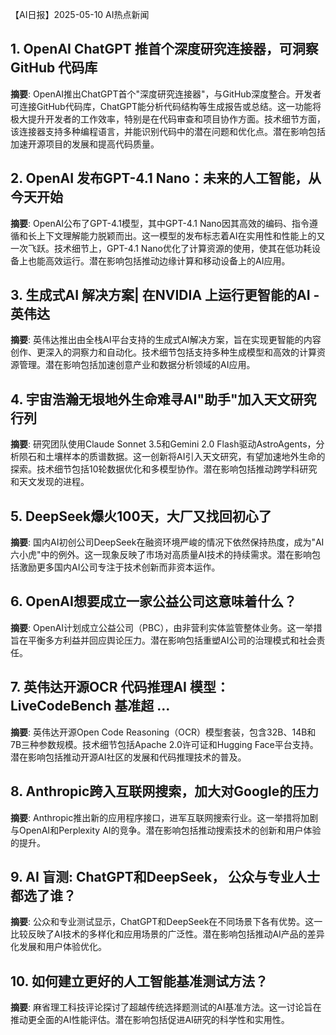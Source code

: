 【AI日报】2025-05-10 AI热点新闻

## 1. OpenAI ChatGPT 推首个深度研究连接器，可洞察GitHub 代码库
**摘要**: OpenAI推出ChatGPT首个"深度研究连接器"，与GitHub深度整合。开发者可连接GitHub代码库，ChatGPT能分析代码结构等生成报告或总结。这一功能将极大提升开发者的工作效率，特别是在代码审查和项目协作方面。技术细节方面，该连接器支持多种编程语言，并能识别代码中的潜在问题和优化点。潜在影响包括加速开源项目的发展和提高代码质量。

## 2. OpenAI 发布GPT-4.1 Nano：未来的人工智能，从今天开始
**摘要**: OpenAI公布了GPT-4.1模型，其中GPT-4.1 Nano因其高效的编码、指令遵循和长上下文理解能力脱颖而出。这一模型的发布标志着AI在实用性和性能上的又一次飞跃。技术细节上，GPT-4.1 Nano优化了计算资源的使用，使其在低功耗设备上也能高效运行。潜在影响包括推动边缘计算和移动设备上的AI应用。

## 3. 生成式AI 解决方案| 在NVIDIA 上运行更智能的AI - 英伟达
**摘要**: 英伟达推出由全栈AI平台支持的生成式AI解决方案，旨在实现更智能的内容创作、更深入的洞察力和自动化。技术细节包括支持多种生成模型和高效的计算资源管理。潜在影响包括加速创意产业和数据分析领域的AI应用。

## 4. 宇宙浩瀚无垠地外生命难寻AI"助手"加入天文研究行列
**摘要**: 研究团队使用Claude Sonnet 3.5和Gemini 2.0 Flash驱动AstroAgents，分析陨石和土壤样本的质谱数据。这一创新将AI引入天文研究，有望加速地外生命的探索。技术细节包括10轮数据优化和多模型协作。潜在影响包括推动跨学科研究和天文发现的进程。

## 5. DeepSeek爆火100天，大厂又找回初心了
**摘要**: 国内AI初创公司DeepSeek在融资环境严峻的情况下依然保持热度，成为"AI六小虎"中的例外。这一现象反映了市场对高质量AI技术的持续需求。潜在影响包括激励更多国内AI公司专注于技术创新而非资本运作。

## 6. OpenAI想要成立一家公益公司这意味着什么？
**摘要**: OpenAI计划成立公益公司（PBC），由非营利实体监管整体业务。这一举措旨在平衡多方利益并回应舆论压力。潜在影响包括重塑AI公司的治理模式和社会责任。

## 7. 英伟达开源OCR 代码推理AI 模型：LiveCodeBench 基准超 ...
**摘要**: 英伟达开源Open Code Reasoning（OCR）模型套装，包含32B、14B和7B三种参数规模。技术细节包括Apache 2.0许可证和Hugging Face平台支持。潜在影响包括推动开源AI社区的发展和代码推理技术的普及。

## 8. Anthropic跨入互联网搜索，加大对Google的压力
**摘要**: Anthropic推出新的应用程序接口，进军互联网搜索行业。这一举措将加剧与OpenAI和Perplexity AI的竞争。潜在影响包括推动搜索技术的创新和用户体验的提升。

## 9. AI 盲测: ChatGPT和DeepSeek， 公众与专业人士都选了谁？
**摘要**: 公众和专业测试显示，ChatGPT和DeepSeek在不同场景下各有优势。这一比较反映了AI技术的多样化和应用场景的广泛性。潜在影响包括推动AI产品的差异化发展和用户体验优化。

## 10. 如何建立更好的人工智能基准测试方法？
**摘要**: 麻省理工科技评论探讨了超越传统选择题测试的AI基准方法。这一讨论旨在推动更全面的AI性能评估。潜在影响包括促进AI研究的科学性和实用性。